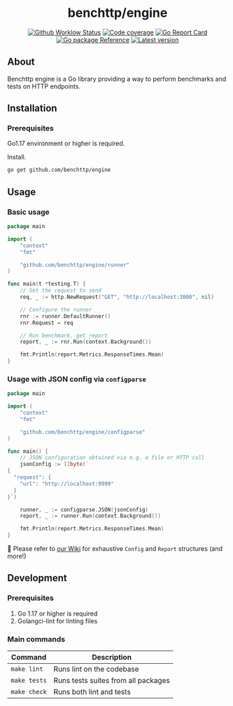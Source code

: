 <h1 align="center">benchttp/engine</h1>

<p align="center">
  <a href="https://github.com/benchttp/engine/actions/workflows/ci.yml?query=branch%3Amain">
    <img alt="Github Worklow Status" src="https://img.shields.io/github/actions/workflow/status/benchttp/engine/ci.yml?branch=main"></a>
  <a href="https://codecov.io/gh/benchttp/engine">
    <img alt="Code coverage" src="https://img.shields.io/codecov/c/gh/benchttp/engine?label=coverage"></a>
  <a href="https://goreportcard.com/report/github.com/benchttp/engine">
    <img alt="Go Report Card" src="https://goreportcard.com/badge/github.com/benchttp/engine" /></a>
  <br />
  <a href="https://pkg.go.dev/github.com/benchttp/engine#section-documentation">
    <img alt="Go package Reference" src="https://img.shields.io/badge/pkg-reference-informational?logo=go" /></a>
  <a href="https://github.com/benchttp/engine/releases">
    <img alt="Latest version" src="https://img.shields.io/github/v/tag/benchttp/engine?label=release"></a>
</p>

## About

Benchttp engine is a Go library providing a way to perform benchmarks and tests
on HTTP endpoints.

## Installation

### Prerequisites

Go1.17 environment or higher is required.

Install.

```txt
go get github.com/benchttp/engine
```

## Usage

### Basic usage

```go
package main

import (
    "context"
    "fmt"

    "github.com/benchttp/engine/runner"
)

func main(t *testing.T) {
    // Set the request to send
    req, _ := http.NewRequest("GET", "http://localhost:3000", nil)

    // Configure the runner
    rnr := runner.DefaultRunner()
    rnr.Request = req

    // Run benchmark, get report
    report, _ := rnr.Run(context.Background())

    fmt.Println(report.Metrics.ResponseTimes.Mean)
}
```

### Usage with JSON config via `configparse`

```go
package main

import (
    "context"
    "fmt"

    "github.com/benchttp/engine/configparse"
)

func main() {
    // JSON configuration obtained via e.g. a file or HTTP call
    jsonConfig := []byte(`
{
  "request": {
    "url": "http://localhost:9999"
  }
}`)

    runner, _ := configparse.JSON(jsonConfig)
    report, _ := runner.Run(context.Background())

    fmt.Println(report.Metrics.ResponseTimes.Mean)
}
```

📄 Please refer to [our Wiki](https://github.com/benchttp/engine/wiki/IO-Structures) for exhaustive `Config` and `Report` structures (and more!)

## Development

### Prerequisites

1. Go 1.17 or higher is required
1. Golangci-lint for linting files

### Main commands

| Command      | Description                         |
| ------------ | ----------------------------------- |
| `make lint`  | Runs lint on the codebase           |
| `make tests` | Runs tests suites from all packages |
| `make check` | Runs both lint and tests            |
